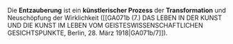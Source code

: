 
Die **Entzauberung** ist ein **künstlerischer Prozess** der **Transformation** und Neuschöpfung der Wirklichkeit ([[GA071b (7.) DAS LEBEN IN DER KUNST UND DIE KUNST IM LEBEN VOM GEISTESWISSENSCHAFTLICHEN GESICHTSPUNKTE, Berlin, 28. März 1918|GA071b/7]]).
